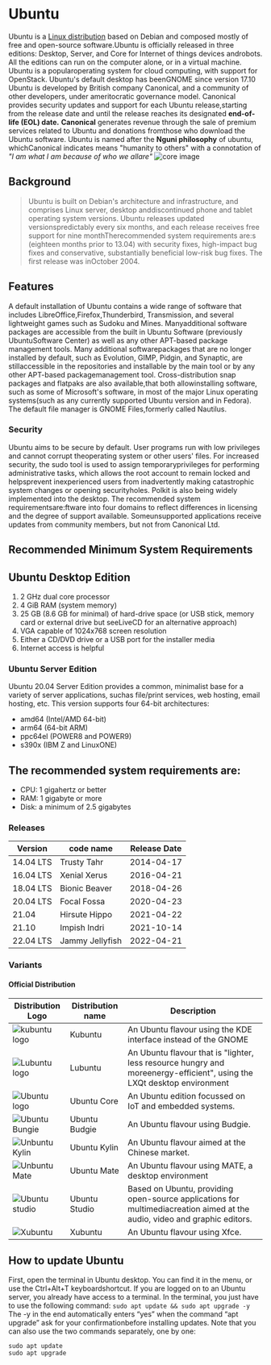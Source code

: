 # Ubuntu
Ubuntu is a [Linux distribution](https://en.wikipedia.org/wiki/Linux_distribution) based on Debian and composed mostly of free and open-source software.Ubuntu is officially released in three editions: Desktop, Server, and Core for Internet of things devices androbots. All the editions can run on the computer alone, or in a virtual machine. Ubuntu is a popularoperating system for cloud computing, with support for OpenStack. Ubuntu's default desktop has beenGNOME since version 17.10
Ubuntu is developed by British company Canonical, and a community of other developers, under ameritocratic governance model. Canonical provides security updates and support for each Ubuntu release,starting from the release date and until the release reaches its designated **end-of-life (EOL) date.** **Canonical** generates revenue through the sale of premium services related to Ubuntu and donations fromthose who download the Ubuntu software. Ubuntu is named after the **Nguni philosophy** of ubuntu, whichCanonical indicates means "humanity to others" with a connotation of *"I am what I am because of who we allare"*
![core image](../core.png)


## Background
>Ubuntu is built on Debian's architecture and infrastructure, and comprises Linux server, desktop anddiscontinued phone and tablet operating system versions. Ubuntu releases updated versionspredictably every six months, and each release receives free support for nine monthTherecommended system requirements are:s (eighteen months prior to 13.04) with security fixes, high-impact bug fixes and conservative, substantially beneficial low-risk bug fixes. The first release was inOctober 2004.
## Features
 A default installation of Ubuntu contains a wide range of software that includes LibreOffice,Firefox,Thunderbird, Transmission, and several lightweight games such as Sudoku and Mines. Manyadditional software packages are accessible from the built in Ubuntu Software (previously UbuntuSoftware Center) as well as any other APT-based package management tools. Many additional softwarepackages that are no longer installed by default, such as Evolution, GIMP, Pidgin, and Synaptic, are stillaccessible in the repositories and installable by the main tool or by any other APT-based packagemanagement tool. Cross-distribution snap packages and flatpaks are also available,that both allowinstalling software, such as some of Microsoft's software, in most of the major Linux operating systems(such as any currently supported Ubuntu version and in Fedora). The default file manager is GNOME Files,formerly called Nautilus.
### Security
Ubuntu aims to be secure by default. User programs run with low privileges and cannot corrupt theoperating system or other users' files. For increased security, the sudo tool is used to assign temporaryprivileges for performing administrative tasks, which allows the root account to remain locked and helpsprevent inexperienced users from inadvertently making catastrophic system changes or opening securityholes. Polkit is also being widely implemented into the desktop. The recommended system requirementsare:ftware into four domains to reflect differences in licensing and the degree of support available. Someunsupported applications receive updates from community members, but not from Canonical Ltd.
## Recommended Minimum System Requirements

## Ubuntu Desktop Edition 
1. 2 GHz dual core processor
2. 4 GiB RAM (system memory)
3. 25 GB (8.6 GB for minimal) of hard-drive space (or USB stick, memory card or external drive but seeLiveCD for an alternative approach)
4. VGA capable of 1024x768 screen resolution
5. Either a CD/DVD drive or a USB port for the installer media
6. Internet access is helpful
###  Ubuntu Server  Edition
Ubuntu 20.04 Server Edition provides a common, minimalist base for a variety of server applications, suchas file/print services, web hosting, email hosting, etc. This version supports four 64-bit architectures:
* amd64 (Intel/AMD 64-bit)
* arm64 (64-bit ARM)
* ppc64el (POWER8 and POWER9)
* s390x (IBM Z and LinuxONE)
## The recommended system requirements are:
* CPU: 1 gigahertz or better
* RAM: 1 gigabyte or more
* Disk: a minimum of 2.5 gigabytes


### Releases 

|Version|code name|Release Date|
|-------|---------|------------|
|14.04 LTS | Trusty Tahr | 2014-04-17|
|16.04 LTS  | Xenial  Xerus | 2016-04-21 | 
|18.04 LTS  | Bionic Beaver | 2018-04-26 |
|20.04 LTS  | Focal Fossa   | 2020-04-23 |
|21.04      | Hirsute Hippo | 2021-04-22 |
|21.10      | Impish Indri  | 2021-10-14 |
|22.04 LTS  | Jammy Jellyfish | 2022-04-21|

### Variants 

#### Official Distribution

|Distribution Logo              | Distribution name | Description |
|-------------------------------|-------------------|-------------|
|![kubuntu logo](../kubuntu.png)|Kubuntu            |An Ubuntu flavour using the KDE interface instead of the GNOME
|![Lubuntu logo](../lubuntu.png)|Lubuntu            |An Ubuntu flavour that is "lighter, less resource hungry and moreenergy-efficient", using the LXQt desktop environment
|![Ubuntu logo](../core.png)    |Ubuntu Core        |An Ubuntu edition focussed on IoT and embedded systems.
|![Ubuntu Bungie](../budgie.png)|Ubuntu Budgie      |An Ubuntu flavour using Budgie.
|![Unbuntu Kylin](../kylin.png) |Ubuntu Kylin       |An Ubuntu flavour aimed at the Chinese market.
|![Unbuntu Mate](../mate.png)   |Ubuntu Mate        |An Ubuntu flavour using MATE, a desktop environment
|![Ubuntu studio](../studio.png)|Ubuntu Studio      |Based on Ubuntu, providing open-source applications for multimediacreation aimed at the audio, video and graphic editors.
|![Xubuntu](../xubuntu.png)     |Xubuntu            |An Ubuntu flavour using Xfce.

## How to update Ubuntu
First, open the terminal in Ubuntu desktop. You can find it in the menu, or use the Ctrl+Alt+T keyboardshortcut. If you are logged on to an Ubuntu server, you already have access to a terminal.
In the terminal, you just have to use the following command: `sudo apt update && sudo apt upgrade -y`
The -y in the end automatically enters “yes” when the command “apt upgrade” ask for your confirmationbefore installing updates. Note that you can also use the two commands separately, one by one:
```
sudo apt update 
sudo apt upgrade
```